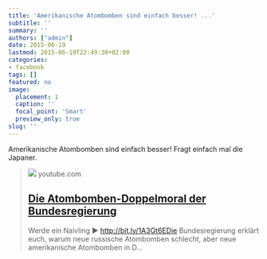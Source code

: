 ```yaml
---
title: 'Amerikanische Atombomben sind einfach besser! ...'
subtitle: ''
summary: ''
authors: ["admin"]
date: 2015-06-19
lastmod: 2015-06-19T22:49:30+02:00
categories:
- facebook
tags: []
featured: no
image:
  placement: 1
  caption: ''
  focal_point: 'Smart'
  preview_only: true
slug: ''
---
```

Amerikanische Atombomben sind einfach besser! Fragt einfach mal die Japaner.
> [![](https://i.ytimg.com/vi/C4RalenYhoY/maxresdefault.jpg)](https://www.youtube.com/watch?v=C4RalenYhoY)
> youtube.com
> ## [Die Atombomben-Doppelmoral der Bundesregierung](https://www.youtube.com/watch?v=C4RalenYhoY)
>
>Werde ein Naivling ► http://bit.ly/1A3Gt6EDie Bundesregierung erklärt euch, warum neue russische Atombomben schlecht, aber neue amerikanische Atombomben in D...

